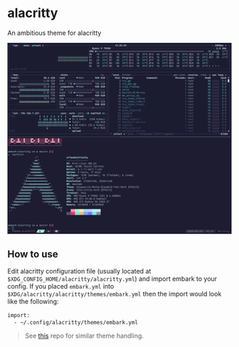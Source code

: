 # alacritty
An ambitious theme for alacritty

![Screenshot](./screenshot.png)

## How to use

Edit alacritty configuration file (usually located at `$XDG_CONFIG_HOME/alacritty/alacritty.yml`) and import embark to your config.
If you placed `embark.yml` into `$XDG/alacritty/alacritty/themes/embark.yml` then
the import would look like the following:

```
import:
  - ~/.config/alacritty/themes/embark.yml
```

> See [this](https://github.com/alacritty/alacritty-theme) repo for similar theme
> handling.
